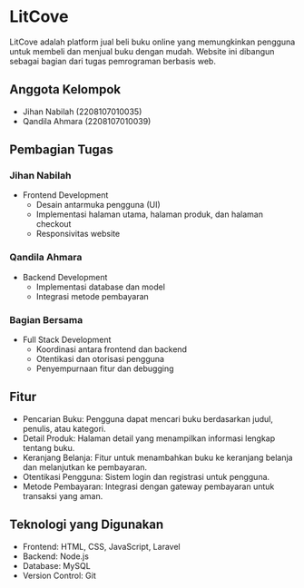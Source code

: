 # LitCove

LitCove adalah platform jual beli buku online yang memungkinkan pengguna untuk membeli dan menjual buku dengan mudah. Website ini dibangun sebagai bagian dari tugas pemrograman berbasis web.

## Anggota Kelompok

- Jihan Nabilah (2208107010035)
- Qandila Ahmara (2208107010039)

## Pembagian Tugas

### Jihan Nabilah
- Frontend Development
  - Desain antarmuka pengguna (UI)
  - Implementasi halaman utama, halaman produk, dan halaman checkout
  - Responsivitas website

### Qandila Ahmara
- Backend Development
  - Implementasi database dan model
  - Integrasi metode pembayaran

### Bagian Bersama
- Full Stack Development
  - Koordinasi antara frontend dan backend
  - Otentikasi dan otorisasi pengguna
  - Penyempurnaan fitur dan debugging

## Fitur

- Pencarian Buku: Pengguna dapat mencari buku berdasarkan judul, penulis, atau kategori.
- Detail Produk: Halaman detail yang menampilkan informasi lengkap tentang buku.
- Keranjang Belanja: Fitur untuk menambahkan buku ke keranjang belanja dan melanjutkan ke pembayaran.
- Otentikasi Pengguna: Sistem login dan registrasi untuk pengguna.
- Metode Pembayaran: Integrasi dengan gateway pembayaran untuk transaksi yang aman.

## Teknologi yang Digunakan

- Frontend: HTML, CSS, JavaScript, Laravel
- Backend: Node.js
- Database: MySQL
- Version Control: Git
